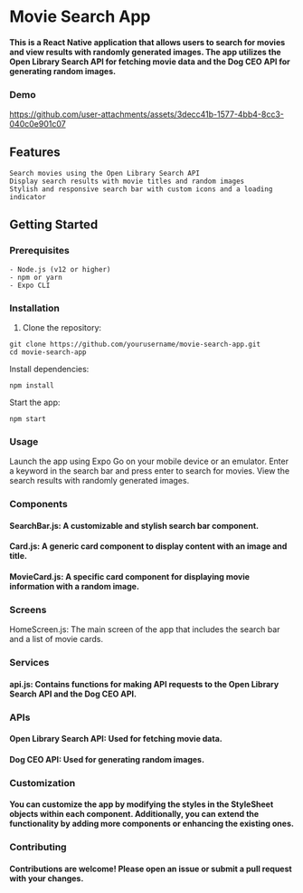 # Movie Search App

#### This is a React Native application that allows users to search for movies and view results with randomly generated images. The app utilizes the Open Library Search API for fetching movie data and the Dog CEO API for generating random images.

### Demo
https://github.com/user-attachments/assets/3decc41b-1577-4bb4-8cc3-040c0e901c07

## Features
```
Search movies using the Open Library Search API
Display search results with movie titles and random images
Stylish and responsive search bar with custom icons and a loading indicator
```

## Getting Started
### Prerequisites
```
- Node.js (v12 or higher)
- npm or yarn
- Expo CLI
```

### Installation

1. Clone the repository:
```
git clone https://github.com/yourusername/movie-search-app.git
cd movie-search-app
```
   
Install dependencies:
```
npm install
```
Start the app:
```
npm start
```

### Usage
Launch the app using Expo Go on your mobile device or an emulator.
Enter a keyword in the search bar and press enter to search for movies.
View the search results with randomly generated images.


### Components
#### SearchBar.js: A customizable and stylish search bar component.
#### Card.js: A generic card component to display content with an image and title.
#### MovieCard.js: A specific card component for displaying movie information with a random image.

### Screens
HomeScreen.js: The main screen of the app that includes the search bar and a list of movie cards.

### Services
#### api.js: Contains functions for making API requests to the Open Library Search API and the Dog CEO API.

### APIs
#### Open Library Search API: Used for fetching movie data.
#### Dog CEO API: Used for generating random images.

### Customization
#### You can customize the app by modifying the styles in the StyleSheet objects within each component. Additionally, you can extend the functionality by adding more components or enhancing the existing ones.

### Contributing
#### Contributions are welcome! Please open an issue or submit a pull request with your changes.

